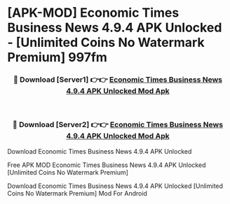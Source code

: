 # [APK-MOD] Economic Times   Business News 4.9.4 APK Unlocked - [Unlimited Coins No Watermark Premium] 997fm



<div align="center">
<h3>🔴 Download [Server1] 👉👉 <a href="https://momento.my/?title=Economic_Times___Business_News_4.9.4_APK_Unlocked">Economic Times   Business News 4.9.4 APK Unlocked Mod Apk</a></h3><br>

<h3>🔴 Download [Server2] 👉👉 <a href="https://momento.my/?title=Economic_Times___Business_News_4.9.4_APK_Unlocked">Economic Times   Business News 4.9.4 APK Unlocked Mod Apk</a></h3>
</div>



Download Economic Times   Business News 4.9.4 APK Unlocked 

Free APK MOD Economic Times   Business News 4.9.4 APK Unlocked [Unlimited Coins No Watermark Premium]

Download Economic Times   Business News 4.9.4 APK Unlocked [Unlimited Coins No Watermark Premium] Mod For Android
